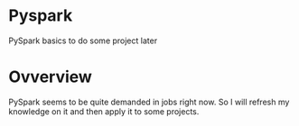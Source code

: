 # Pyspark
PySpark basics to do some project later


# Ovverview

PySpark seems to be quite demanded in jobs right now. So I will refresh my knowledge on it and then apply it to some projects.


